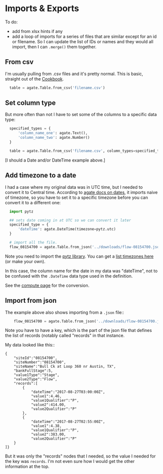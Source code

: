 Imports & Exports
=================

To do:

* add from xlsx hints if any 
* add a loop of imports for a series of files that are similar except for an id or filename. So I can update the list of IDs or names and they would all import, then I can `.merge()` them together.


## From csv

I'm usually pulling from .csv files and it's pretty normal. This is basic, straight out of the [Cookbook](http://agate.readthedocs.io/en/1.6.0/cookbook.html).

```python
  table = agate.Table.from_csv('filename.csv')
```

## Set column type

But more often than not I have to set some of the columns to a specific data type:

``` python
  specified_types = {
      'column_name_one': agate.Text(),
      'column_name_two': agate.Number()
  }

  table = agate.Table.from_csv('filename.csv', column_types=specified_types)
```

[I should a Date and/or DateTime example above.]

## Add timezone to a date

I had a case where my original data was in UTC time, but I needed to convert it to Central time. According to [agate docs on dates](http://agate.readthedocs.io/en/1.6.0/cookbook/datetime.html), it imports naive of timezone, so you have to set it to a specific timezone before you can convert it to a different one:

``` python
  import pytz

  ## sets date coming in at UTC so we can convert it later
  specified_type = {
      'dateTime': agate.DateTime(timezone=pytz.utc)
  }

  # import all the file.
  flow_08154700 = agate.Table.from_json('../downloads/flow-08154700.json', column_types=specified_type, key='records')
```

Note you need to import the [pytz library](http://pytz.sourceforge.net/index.html?highlight=list%20timezones#). You can get a [list timezones here](https://stackoverflow.com/questions/13866926/python-pytz-list-of-timezones) (or make your own).

In this case, the column name for the date in my data was "dateTime", not to be confused with the `.DateTime` data type used in the definition.

See the [compute page](compute.md#converting-timezones) for the conversion.

## Import from json

The example above also shows importing from a `.json` file::

``` python
    flow_08154700 = agate.Table.from_json('../downloads/flow-08154700.json', column_types=specified_type, key='records')
```

Note you have to have a key, which is the part of the json file that defines the list of records (notably called "records" in that instance. 

My data looked like this::

    {
        "siteId":"08154700",
        "siteNumber":"08154700",
        "siteName":"Bull Ck at Loop 360 nr Austin, TX",
        "bankFullStage":5,
        "value1Type":"Stage",
        "value2Type":"Flow",
        "records":[
            {
                "dateTime":"2017-08-27T03:00:00Z",
                "value1":4.46,
                "value1Qualifier":"P",
                "value2":414.00,
                "value2Qualifier":"P"
            },
            {
                "dateTime":"2017-08-27T02:55:00Z",
                "value1":4.38,
                "value1Qualifier":"P",
                "value2":383.00,
                "value2Qualifier":"P"
        }
    ]}

But it was only the "records" nodes that I needed, so the value I needed for the key was `records`. I'm not even sure how I would get the other information at the top.

